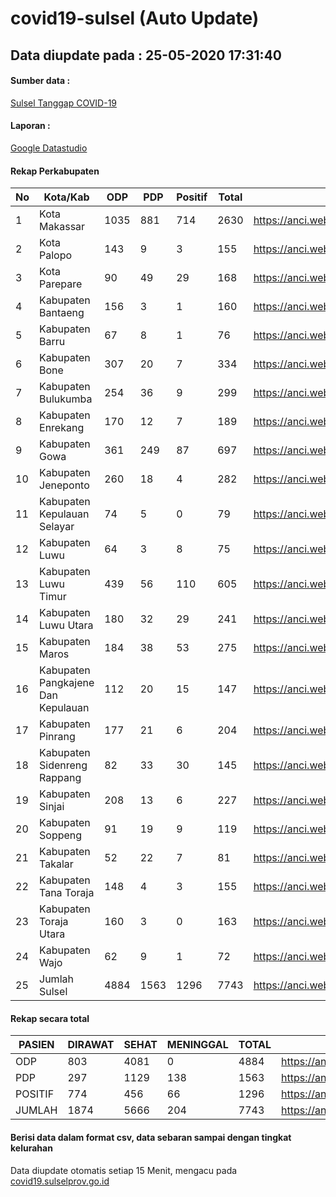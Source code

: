 
# covid19-sulsel (Auto Update)

## Data diupdate pada : 25-05-2020 17:31:40

#### Sumber data :
[Sulsel Tanggap COVID-19](https://covid19.sulselprov.go.id)

#### Laporan :
[Google Datastudio](https://datastudio.google.com/s/jythWGc1j4w)

#### Rekap Perkabupaten 
|No|Kota/Kab|ODP|PDP|Positif|Total|Link|
| --- | --- | --- | --- | --- | --- | --- |
|1|Kota Makassar|1035|881|714|2630|https://anci.web.id/cor/kota_makassar|
|2|Kota Palopo|143|9|3|155|https://anci.web.id/cor/kota_palopo|
|3|Kota Parepare|90|49|29|168|https://anci.web.id/cor/kota_parepare|
|4|Kabupaten Bantaeng|156|3|1|160|https://anci.web.id/cor/kabupaten_bantaeng|
|5|Kabupaten Barru|67|8|1|76|https://anci.web.id/cor/kabupaten_barru|
|6|Kabupaten Bone|307|20|7|334|https://anci.web.id/cor/kabupaten_bone|
|7|Kabupaten Bulukumba|254|36|9|299|https://anci.web.id/cor/kabupaten_bulukumba|
|8|Kabupaten Enrekang|170|12|7|189|https://anci.web.id/cor/kabupaten_enrekang|
|9|Kabupaten Gowa|361|249|87|697|https://anci.web.id/cor/kabupaten_gowa|
|10|Kabupaten Jeneponto|260|18|4|282|https://anci.web.id/cor/kabupaten_jeneponto|
|11|Kabupaten Kepulauan Selayar|74|5|0|79|https://anci.web.id/cor/kabupaten_kepulauan_selayar|
|12|Kabupaten Luwu|64|3|8|75|https://anci.web.id/cor/kabupaten_luwu|
|13|Kabupaten Luwu Timur|439|56|110|605|https://anci.web.id/cor/kabupaten_luwu_timur|
|14|Kabupaten Luwu Utara|180|32|29|241|https://anci.web.id/cor/kabupaten_luwu_utara|
|15|Kabupaten Maros|184|38|53|275|https://anci.web.id/cor/kabupaten_maros|
|16|Kabupaten Pangkajene Dan Kepulauan|112|20|15|147|https://anci.web.id/cor/kabupaten_pangkajene_dan_kepulauan|
|17|Kabupaten Pinrang|177|21|6|204|https://anci.web.id/cor/kabupaten_pinrang|
|18|Kabupaten Sidenreng Rappang|82|33|30|145|https://anci.web.id/cor/kabupaten_sidenreng_rappang|
|19|Kabupaten Sinjai|208|13|6|227|https://anci.web.id/cor/kabupaten_sinjai|
|20|Kabupaten Soppeng|91|19|9|119|https://anci.web.id/cor/kabupaten_soppeng|
|21|Kabupaten Takalar|52|22|7|81|https://anci.web.id/cor/kabupaten_takalar|
|22|Kabupaten Tana Toraja|148|4|3|155|https://anci.web.id/cor/kabupaten_tana_toraja|
|23|Kabupaten Toraja Utara|160|3|0|163|https://anci.web.id/cor/kabupaten_toraja_utara|
|24|Kabupaten Wajo|62|9|1|72|https://anci.web.id/cor/kabupaten_wajo|
|25|Jumlah Sulsel|4884|1563|1296|7743|https://anci.web.id/cor/jumlah_sulsel|

#### Rekap secara total

| PASIEN | DIRAWAT | SEHAT | MENINGGAL | TOTAL | LINK |
| ---- | -------- | ---- | ---- |  ---- | ---- |
| ODP | 803 | 4081 | 0 | 4884 | https://anci.web.id/cor/odp_detail.html |
| PDP | 297 | 1129 | 138 | 1563 | https://anci.web.id/cor/pdp_detail.html |
| POSITIF | 774 | 456 | 66 | 1296 | https://anci.web.id/cor/positif_detail.html |
| JUMLAH | 1874 | 5666 | 204 | 7743 | https://anci.web.id/cor/jumlah_sulsel/ |

 
#### Berisi data dalam format csv, data sebaran sampai dengan tingkat kelurahan

Data diupdate otomatis setiap 15 Menit, mengacu pada [covid19.sulselprov.go.id](https://covid19.sulselprov.go.id)

